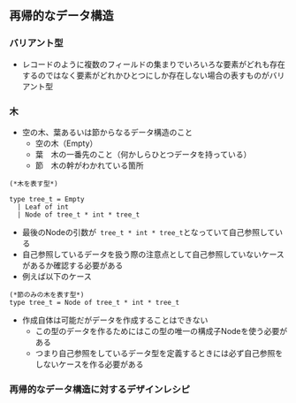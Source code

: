 ## 再帰的なデータ構造

### バリアント型

- レコードのように複数のフィールドの集まりでいろいろな要素がどれも存在するのではなく要素がどれかひとつにしか存在しない場合の表すものがバリアント型

### 木

- 空の木、葉あるいは節からなるデータ構造のこと
  - 空の木（Empty）
  - 葉　木の一番先のこと（何かしらひとつデータを持っている）
  - 節　木の幹がわかれている箇所


```
(*木を表す型*)

type tree_t = Empty
  | Leaf of int
  | Node of tree_t * int * tree_t

```

- 最後のNodeの引数が` tree_t * int * tree_t`となっていて自己参照している
- 自己参照しているデータを扱う際の注意点として自己参照していないケースがあるか確認する必要がある
- 例えば以下のケース

```
(*節のみの木を表す型*)
type tree_t = Node of tree_t * int * tree_t
```

- 作成自体は可能だがデータを作成することはできない
  - この型のデータを作るためにはこの型の唯一の構成子Nodeを使う必要がある
  - つまり自己参照をしているデータ型を定義するときには必ず自己参照をしないケースを作る必要がある

### 再帰的なデータ構造に対するデザインレシピ
